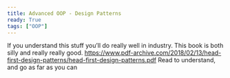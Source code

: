 ```yaml
---
title: Advanced OOP - Design Patterns
ready: True
tags: ["OOP"]
---
```


If you understand this stuff you’ll do really well in industry. This book is both silly and really really good. https://www.pdf-archive.com/2018/02/13/head-first-design-patterns/head-first-design-patterns.pdf 
Read to understand, and go as far as you can
